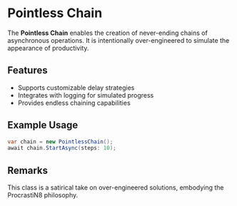 # Pointless Chain

The **Pointless Chain** enables the creation of never-ending chains of asynchronous operations. It is intentionally over-engineered to simulate the appearance of productivity.

## Features

- Supports customizable delay strategies
- Integrates with logging for simulated progress
- Provides endless chaining capabilities

## Example Usage

```csharp
var chain = new PointlessChain();
await chain.StartAsync(steps: 10);
```

## Remarks

This class is a satirical take on over-engineered solutions, embodying the ProcrastiN8 philosophy.
